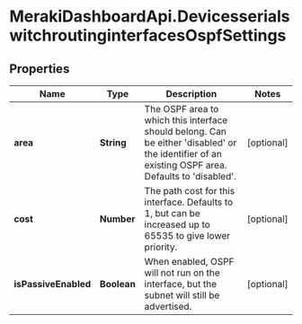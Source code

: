 # MerakiDashboardApi.DevicesserialswitchroutinginterfacesOspfSettings

## Properties
Name | Type | Description | Notes
------------ | ------------- | ------------- | -------------
**area** | **String** | The OSPF area to which this interface should belong. Can be either &#x27;disabled&#x27; or the identifier of an existing OSPF area. Defaults to &#x27;disabled&#x27;. | [optional] 
**cost** | **Number** | The path cost for this interface. Defaults to 1, but can be increased up to 65535 to give lower priority. | [optional] 
**isPassiveEnabled** | **Boolean** | When enabled, OSPF will not run on the interface, but the subnet will still be advertised. | [optional] 
